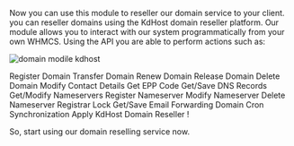 Now you can use this module to reseller our domain service to your client. you can reseller domains using the KdHost domain reseller platform. Our module allows you to interact with our system programmatically from your own WHMCS.
Using the API you are able to perform actions such as:



![domain modile kdhost](https://github.com/user-attachments/assets/1d6e6284-0db8-446c-aace-c50a8747d408)




Register Domain
Transfer Domain
Renew Domain
Release Domain
Delete Domain
Modify Contact Details
Get EPP Code
Get/Save DNS Records
Get/Modify Nameservers
Register Nameserver
Modify Nameserver
Delete Nameserver
Registrar Lock
Get/Save Email Forwarding
Domain Cron Synchronization
Apply KdHost Domain Reseller !

So, start using our domain reselling service now.
